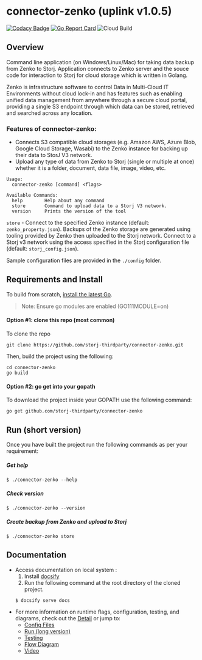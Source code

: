 # connector-zenko (uplink v1.0.5)

[![Codacy Badge](https://api.codacy.com/project/badge/Grade/b76faa16299a4236ad85baa9f39b7294)](https://app.codacy.com/gh/storj-thirdparty/connector-zenko?utm_source=github.com&utm_medium=referral&utm_content=storj-thirdparty/connector-zenko&utm_campaign=Badge_Grade_Dashboard)
[![Go Report Card](https://goreportcard.com/badge/github.com/storj-thirdparty/connector-zenko)](https://goreportcard.com/report/github.com/storj-thirdparty/connector-zenko)
![Cloud Build](https://storage.googleapis.com/storj-utropic-services-badges/builds/connector-zenko/branches/master.svg)

## Overview

Command line application (on Windows/Linux/Mac) for taking data backup from Zenko to Storj. Application connects to Zenko server and the souce code for interaction to Storj for cloud storage which is written in Golang.

Zenko is infrastructure software to control Data in Multi-Cloud IT Environments without cloud lock-in and has features such as enabling unified data management from anywhere through a secure cloud portal, providing a single S3 endpoint through which data can be stored, retrieved and searched across any location.

### Features of connector-zenko:

* Connects S3 compatible cloud storages (e.g. Amazon AWS, Azure Blob, Google Cloud Storage, Wasabi) to the Zenko instance for backing up their data to StorJ V3 network.
* Upload any type of data from Zenko to Storj (single or multiple at once) whether it is a folder, document, data file, image, video, etc.
```
Usage:
  connector-zenko [command] <flags>

Available Commands:
  help        Help about any command
  store       Command to upload data to a Storj V3 network.
  version     Prints the version of the tool
```  
  
```store``` - Connect to the specified Zenko instance (default: ```zenko_property.json```). Backups of the Zenko storage are generated using tooling provided by Zenko then uploaded to the Storj network. Connect to a Storj v3 network using the access specified in the Storj configuration file (default: ```storj_config.json```).

Sample configuration files are provided in the ```./config``` folder.

## Requirements and Install

To build from scratch, [install the latest Go](https://golang.org/doc/install#install).

> Note: Ensure go modules are enabled (GO111MODULE=on)

#### Option #1: clone this repo (most common)

To clone the repo

```
git clone https://github.com/storj-thirdparty/connector-zenko.git
```

Then, build the project using the following:

```
cd connector-zenko
go build
```

#### Option #2: go get into your gopath

To download the project inside your GOPATH use the following command:

```
go get github.com/storj-thirdparty/connector-zenko
```

## Run (short version)

Once you have built the project run the following commands as per your requirement:

##### Get help

```
$ ./connector-zenko --help
```

##### Check version

```
$ ./connector-zenko --version
```

##### Create backup from Zenko and upload to Storj

```
$ ./connector-zenko store
```

## Documentation

* Access documentation on local system :
  1) Install [docsify](https://www.npmjs.com/package/docsify-cli)
  2) Run the following command at the root directory of the cloned project.
  ```
  $ docsify serve docs
  ```
* For more information on runtime flags, configuration, testing, and diagrams, check out the [Detail](//github.com/storj-thirdparty/connector-zenko/wiki) or jump to:
  * [Config Files](//github.com/storj-thirdparty/connector-zenko/wiki/#config-files)
  * [Run (long version)](//github.com/storj-thirdparty/connector-zenko/wiki/#run)
  * [Testing](//github.com/storj-thirdparty/connector-zenko/wiki/#testing)
  * [Flow Diagram](//github.com/storj-thirdparty/connector-zenko/wiki/#flow-diagram)
  * [Video](//github.com/storj-thirdparty/connector-zenko/#/videos)
